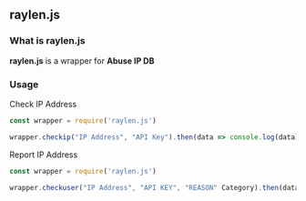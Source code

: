 raylen.js
------------

### What is raylen.js
**raylen.js** is a wrapper for **Abuse IP DB**

### Usage
Check IP Address
```js
const wrapper = require('raylen.js')

wrapper.checkip("IP Address", "API Key").then(data => console.log(data))
```
Report IP Address
```js
const wrapper = require('raylen.js')

wrapper.checkuser("IP Address", "API KEY", "REASON" Category).then(data => console.log(data))
```
